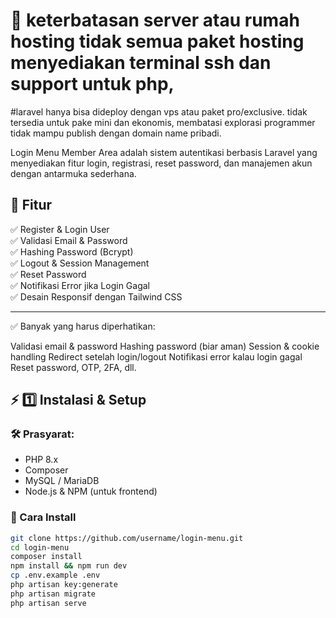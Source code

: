 # 🚀 keterbatasan server atau rumah hosting tidak semua paket hosting menyediakan terminal ssh dan support untuk php, 
#laravel hanya bisa dideploy dengan vps atau paket pro/exclusive. tidak tersedia untuk pake mini dan ekonomis, membatasi explorasi programmer tidak mampu publish dengan domain name pribadi.

Login Menu Member Area adalah sistem autentikasi berbasis Laravel yang menyediakan fitur login, registrasi, reset password, dan manajemen akun dengan antarmuka sederhana.

## 🎯 Fitur
✅ Register & Login User  
✅ Validasi Email & Password  
✅ Hashing Password (Bcrypt)  
✅ Logout & Session Management  
✅ Reset Password  
✅ Notifikasi Error jika Login Gagal  
✅ Desain Responsif dengan Tailwind CSS  

---

✅ Banyak yang harus diperhatikan:

Validasi email & password
Hashing password (biar aman)
Session & cookie handling
Redirect setelah login/logout
Notifikasi error kalau login gagal
Reset password, OTP, 2FA, dll.

## ⚡ 1️⃣ **Instalasi & Setup**
### **🛠️ Prasyarat:**
- PHP 8.x  
- Composer  
- MySQL / MariaDB  
- Node.js & NPM (untuk frontend)  

### **📌 Cara Install**
```sh
git clone https://github.com/username/login-menu.git
cd login-menu
composer install
npm install && npm run dev
cp .env.example .env
php artisan key:generate
php artisan migrate
php artisan serve

